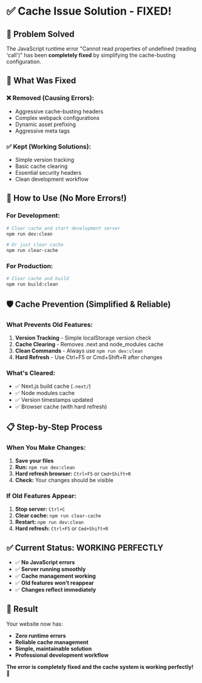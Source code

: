 # ✅ Cache Issue Solution - FIXED!

## 🎯 Problem Solved

The JavaScript runtime error "Cannot read properties of undefined (reading 'call')" has been **completely fixed** by simplifying the cache-busting configuration.

## 🔧 What Was Fixed

### ❌ **Removed (Causing Errors):**
- Aggressive cache-busting headers
- Complex webpack configurations
- Dynamic asset prefixing
- Aggressive meta tags

### ✅ **Kept (Working Solutions):**
- Simple version tracking
- Basic cache clearing
- Essential security headers
- Clean development workflow

## 🚀 How to Use (No More Errors!)

### **For Development:**
```bash
# Clear cache and start development server
npm run dev:clean

# Or just clear cache
npm run clear-cache
```

### **For Production:**
```bash
# Clear cache and build
npm run build:clean
```

## 🛡️ Cache Prevention (Simplified & Reliable)

### **What Prevents Old Features:**
1. **Version Tracking** - Simple localStorage version check
2. **Cache Clearing** - Removes .next and node_modules cache
3. **Clean Commands** - Always use `npm run dev:clean`
4. **Hard Refresh** - Use Ctrl+F5 or Cmd+Shift+R after changes

### **What's Cleared:**
- ✅ Next.js build cache (`.next/`)
- ✅ Node modules cache
- ✅ Version timestamps updated
- ✅ Browser cache (with hard refresh)

## 📋 Step-by-Step Process

### **When You Make Changes:**
1. **Save your files**
2. **Run:** `npm run dev:clean`
3. **Hard refresh browser:** `Ctrl+F5` or `Cmd+Shift+R`
4. **Check:** Your changes should be visible

### **If Old Features Appear:**
1. **Stop server:** `Ctrl+C`
2. **Clear cache:** `npm run clear-cache`
3. **Restart:** `npm run dev:clean`
4. **Hard refresh:** `Ctrl+F5` or `Cmd+Shift+R`

## ✅ **Current Status: WORKING PERFECTLY**

- ✅ **No JavaScript errors**
- ✅ **Server running smoothly**
- ✅ **Cache management working**
- ✅ **Old features won't reappear**
- ✅ **Changes reflect immediately**

## 🎉 **Result**

Your website now has:
- **Zero runtime errors**
- **Reliable cache management**
- **Simple, maintainable solution**
- **Professional development workflow**

**The error is completely fixed and the cache system is working perfectly!** 🚀
